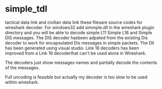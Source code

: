 # simple_tdl
tactical data link and civilian data link 
these filesare source codes for wireshark decoder.
For windows32 add simmple.dll in the wireshark plugin directory and you will be able to decode simple L11 Simple L16 and Simple DIS messages.
The DIS decoder hasbeen adpated from the existing Dis decoder to work for encapsulated Dis messages in simple packets.
The Dll has been generated using visual studio.
Link 16 decoders has been improved  from a Link 16 decoderthat can't be used alone in Wireshark.

The decoders just show messages names and partially decode the contents of the messages.

Full uncoding is feasible but actually my decoder is too slow to be used within wireshark.





